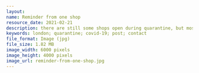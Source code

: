 ```yaml
---
layout: 
name: Reminder from one shop
resource_date: 2021-02-21
description: there are still some shops open during quarantine, but most people do not aware of it and missed them, so owners would place a post to remind people that they are still open
keywords: london; quarantine; covid-19; post; contact
file_format: Image (jpg)
file_size: 1.82 MB
image_width: 6000 pixels
image_height: 4000 pixels
image_url: reminder-from-one-shop.jpg
---
```

